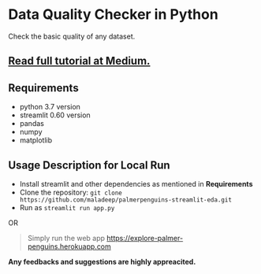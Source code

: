 # Data Quality Checker in Python

Check the basic quality of any dataset.


## [Read full tutorial at Medium.](https://medium.com/@maladeep.upadhaya)

## Requirements

* python 3.7 version
* streamlit 0.60 version 
* pandas
* numpy
* matplotlib


## Usage Description for Local Run

+ Install streamlit and other dependencies as mentioned in **Requirements**
+ Clone the repository: ```git clone https://github.com/maladeep/palmerpenguins-streamlit-eda.git```
+ Run as ```streamlit run app.py```

 OR
 
 > Simply run the web app https://explore-palmer-penguins.herokuapp.com


  **Any feedbacks and suggestions are highly appreacited.**